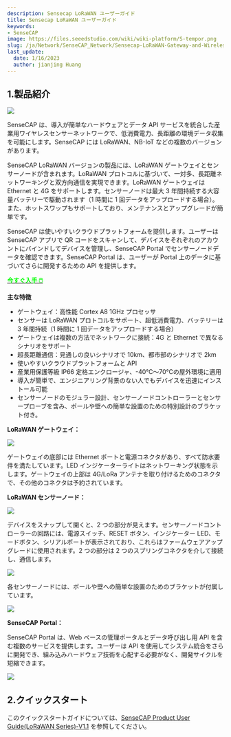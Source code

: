 ```yaml
---
description: Sensecap LoRaWAN ユーザーガイド
title: Sensecap LoRaWAN ユーザーガイド
keywords:
- SenseCAP
image: https://files.seeedstudio.com/wiki/wiki-platform/S-tempor.png
slug: /ja/Network/SenseCAP_Network/Sensecap-LoRaWAN-Gateway-and-Wireless-Sensor-User-Guide
last_update:
  date: 1/16/2023
  author: jianjing Huang
---
```



## 1.製品紹介

![](https://files.seeedstudio.com/wiki/Sensecap-LoRaWAN-Gateway-and-Wireless-Sensor-User-Guide/img/1-1.jpg)

SenseCAP は、導入が簡単なハードウェアとデータ API サービスを統合した産業用ワイヤレスセンサーネットワークで、低消費電力、長距離の環境データ収集を可能にします。SenseCAP には LoRaWAN、NB-IoT などの複数のバージョンがあります。
  
SenseCAP LoRaWAN バージョンの製品には、LoRaWAN ゲートウェイとセンサーノードが含まれます。LoRaWAN プロトコルに基づいて、一対多、長距離ネットワーキングと双方向通信を実現できます。LoRaWAN ゲートウェイは Ethernet と 4G をサポートします。センサーノードは最大 3 年間持続する大容量バッテリーで駆動されます（1 時間に 1 回データをアップロードする場合）。また、ホットスワップもサポートしており、メンテナンスとアップグレードが簡単です。

SenseCAP は使いやすいクラウドプラットフォームを提供します。ユーザーは SenseCAP アプリで QR コードをスキャンして、デバイスをそれぞれのアカウントにバインドしてデバイスを管理し、SenseCAP Portal でセンサーノードデータを確認できます。SenseCAP Portal は、ユーザーが Portal 上のデータに基づいてさらに開発するための API を提供します。

<div class="get_one_now_container" style={{textAlign: 'center'}}>
    <a class="get_one_now_item" href="https://www.seeedstudio.com/SenseCAP-c-1339.html" target="_blank">
            <strong><span><font color={'FFFFFF'} size={"4"}> 今すぐ入手 🖱️</font></span></strong>
    </a>
</div>

**主な特徴**

- ゲートウェイ：高性能 Cortex A8 1GHz プロセッサ
- センサーは LoRaWAN プロトコルをサポート、超低消費電力、バッテリーは 3 年間持続（1 時間に 1 回データをアップロードする場合）
- ゲートウェイは複数の方法でネットワークに接続：4G と Ethernet で異なるシナリオをサポート
- 超長距離通信：見通しの良いシナリオで 10km、都市部のシナリオで 2km
- 使いやすいクラウドプラットフォームと API
- 産業用保護等級 IP66 定格エンクロージャ、-40℃～70℃の屋外環境に適用
- 導入が簡単で、エンジニアリング背景のない人でもデバイスを迅速にインストール可能
- センサーノードのモジュラー設計、センサーノードコントローラーとセンサープローブを含み、ポールや壁への簡単な設置のための特別設計のブラケット付き。

**LoRaWAN ゲートウェイ：**

![](https://files.seeedstudio.com/wiki/Sensecap-LoRaWAN-Gateway-and-Wireless-Sensor-User-Guide/img/1-2.png)

ゲートウェイの底部には Ethernet ポートと電源コネクタがあり、すべて防水要件を満たしています。LED インジケーターライトはネットワーキング状態を示します。ゲートウェイの上部は 4G/LoRa アンテナを取り付けるためのコネクタで、その他のコネクタは予約されています。

**LoRaWAN センサーノード：**

![](https://files.seeedstudio.com/wiki/Sensecap-LoRaWAN-Gateway-and-Wireless-Sensor-User-Guide/img/1-3.png)

デバイスをスナップして開くと、2 つの部分が見えます。センサーノードコントローラーの回路には、電源スイッチ、RESET ボタン、インジケーター LED、モードボタン、シリアルポートが表示されており、これらはファームウェアアップグレードに使用されます。2 つの部分は 2 つのスプリングコネクタを介して接続し、通信します。

![](https://files.seeedstudio.com/wiki/Sensecap-LoRaWAN-Gateway-and-Wireless-Sensor-User-Guide/img/1-4.png)

各センサーノードには、ポールや壁への簡単な設置のためのブラケットが付属しています。

![](https://files.seeedstudio.com/wiki/Sensecap-LoRaWAN-Gateway-and-Wireless-Sensor-User-Guide/img/1-11.jpg)

**SenseCAP Portal：**

SenseCAP Portal は、Web ベースの管理ポータルとデータ呼び出し用 API を含む複数のサービスを提供します。ユーザーは API を使用してシステム統合をさらに開発でき、組み込みハードウェア技術を心配する必要がなく、開発サイクルを短縮できます。

![](https://files.seeedstudio.com/wiki/Sensecap-LoRaWAN-Gateway-and-Wireless-Sensor-User-Guide/img/1-7.png)

## 2.クイックスタート

このクイックスタートガイドについては、[SenseCAP Product User Guide(LoRaWAN Series)-V1.1](https://files.seeedstudio.com/wiki/Sensecap-LoRaWAN-Gateway-and-Wireless-Sensor-User-Guide/res/SenseCAP%20Product%20User%20Guide(LoRaWAN%20Series)-V1.1.docx) を参照してください。
